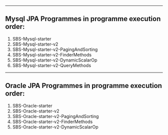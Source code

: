 
------------------------------------------------------
Mysql JPA Programmes in programme execution order:
------------------------------------------------------

1. SBS-Mysql-starter
2. SBS-Mysql-starter-v2
3. SBS-Mysql-starter-v2-PagingAndSorting
4. SBS-Mysql-starter-v2-FinderMethods
5. SBS-Mysql-starter-v2-DynamicScalarOp
6. SBS-Mysql-starter-v2-QueryMethods

------------------------------------------------------
Oracle JPA Programmes in programme execution order:
------------------------------------------------------

1. SBS-Oracle-starter
2. SBS-Oracle-starter-v2
3. SBS-Oracle-starter-v2-PagingAndSorting
4. SBS-Oracle-starter-v2-FinderMethods
5. SBS-Oracle-starter-v2-DynamicScalarOp


